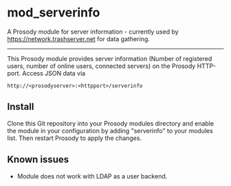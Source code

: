# mod_serverinfo

A Prosody module for server information - currently used by https://network.trashserver.net for data gathering.

---

This Prosody module provides server information (Number of registered users, number of online users, connected servers) on the Prosody HTTP-port. Access JSON data via

    http://<prosodyserver>:<httpport>/serverinfo


## Install

Clone this Git repository into your Prosody modules directory and enable the module in your configuration by adding "serverinfo" to your modules list. Then restart Prosody to apply the changes.


## Known issues

* Module does not work with LDAP as a user backend.
